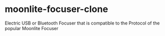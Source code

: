 # moonlite-focuser-clone
Electric USB or Bluetooth Focuser that is compatible to the Protocol of the popular Moonlite Focuser
